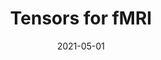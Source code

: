 ---
title: "Tensors for fMRI"
summary: "Multdimensional Approaches to Medical Imaging"  
date: 2021-05-01
type: widget_page
feature: true
tags: ["2021"]
---